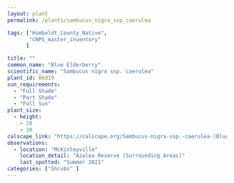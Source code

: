 ```yaml
---
layout: plant                                                              
permalink: /plants/sambucus_nigra_ssp_caerulea

tags: ["Humboldt_County_Native",
       "CNPS_master_inventory"
      ]

title: ""
common_name: "Blue Elderberry"
scientific_name: "Sambucus nigra ssp. caerulea"
plant_id: 06d19
sun_requirements:
  - "Full Shade"
  - "Part Shade"
  - "Full Sun"
plant_size:
  - height: 
    - 20
    - 30
calscape_link: "https://calscape.org/Sambucus-nigra-ssp.-caerulea-(Blue-Elderberry)"
observations: 
  - location: "McKinleyville"
    location_detail: "Azalea Reserve (Surrounding Areas)"
    last_spotted: "Summer 2021"
categories: ["Shrubs" ]
---
```


